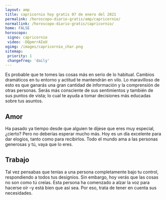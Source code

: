 ```yaml
---
layout: amp
title: capricornio hoy gratis 07 de enero del 2021 
permalink: /horoscopo-diario-gratis/amp/capricornio/
normallink: /horoscopo-diario-gratis/capricornio/
home: FALSE
horoscopo:
 signo: capricornio
 video: -DQpmrrAIeU
ogimg: /images/capricornio_char.png
sitemap:
 priority: 1
 changefreq: 'daily'
---
```



Es probable que te tomes las cosas más en serio de lo habitual. Cambios dramáticos en tu entorno y actitud te mantendrán en vilo. Lo maravilloso de esto es que ganarás una gran cantidad de información y la comprensión de otras personas. Serás más consciente de sus sentimientos y también de sus puntos de vista; lo cual te ayuda a tomar decisiones más educadas sobre tus asuntos.

## Amor

Ha pasado ya tiempo desde que alguien te dijese que eres muy especial, ¿cierto? Pero no deberías esperar mucho más. Hoy es un día excelente para dar elogios, tanto como para recibirlos. Todo el mundo ama a las personas generosas y tú, vaya que lo eres.

## Trabajo

Tal vez pensabas que tenías a una persona completamente bajo tu control, respondiendo a todos tus designios. Sin embargo, hoy verás que las cosas no son como tú creías. Esta persona ha comenzado a alzar la voz para hacerse oír –y está bien que así sea. Por eso, trata de tener en cuenta sus necesidades.